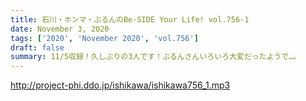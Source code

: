 ```yaml
---
title: 石川・ホンマ・ぶるんのBe-SIDE Your Life! vol.756-1
date: November 3, 2020
tags: ['2020', 'November 2020', 'vol.756']
draft: false
summary: 11/5収録！久しぶりの3人です！ぶるんさんいろいろ大変だったようで…。
---
```


http://project-phi.ddo.jp/ishikawa/ishikawa756_1.mp3